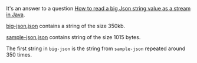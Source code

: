 It's an answer to a
question [How to read a big Json string value as a stream in Java](https://stackoverflow.com/questions/79335667/how-to-read-a-big-json-string-value-as-a-stream-in-java/79335817).

[big-json.json](big-json.json) contains a string of the size 350kb.

[sample-json.json](sample-json.json) contains string of the size 1015 bytes.

The first string in `big-json` is the string from `sample-json` repeated around 350 times.

